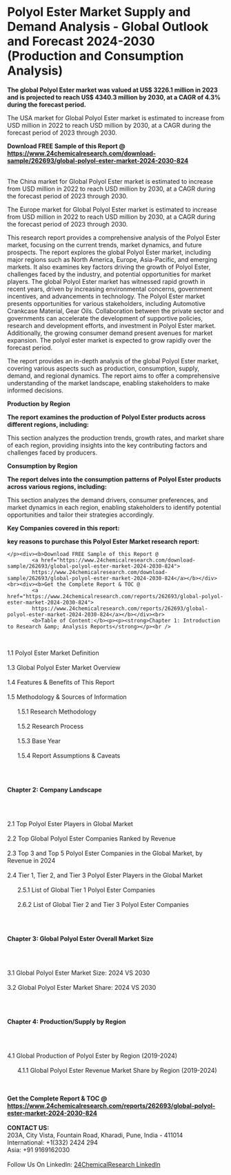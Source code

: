 <h1>Polyol Ester Market Supply and Demand Analysis - Global Outlook and Forecast 2024-2030 (Production and Consumption Analysis)</h1><p><strong>The global Polyol Ester market was valued at US$ 3226.1 million in 2023 and is projected to reach US$ 4340.3 million by 2030, at a CAGR of 4.3% during the forecast period. </strong></p><p>
</p><p>The USA market for Global Polyol Ester market is estimated to increase from USD million in 2022 to reach USD million by 2030, at a CAGR during the forecast period of 2023 through 2030.</p><div><b>Download FREE Sample of this Report @ 
            <a href="https://www.24chemicalresearch.com/download-sample/262693/global-polyol-ester-market-2024-2030-824">
            https://www.24chemicalresearch.com/download-sample/262693/global-polyol-ester-market-2024-2030-824</a></b></div><br><p>
</p><p>The China market for Global Polyol Ester market is estimated to increase from USD million in 2022 to reach USD million by 2030, at a CAGR during the forecast period of 2023 through 2030.</p><p>
</p><p>The Europe market for Global Polyol Ester market is estimated to increase from USD million in 2022 to reach USD million by 2030, at a CAGR during the forecast period of 2023 through 2030.</p><p>
</p><p>This research report provides a comprehensive analysis of the Polyol Ester market, focusing on the current trends, market dynamics, and future prospects. The report explores the global Polyol Ester market, including major regions such as North America, Europe, Asia-Pacific, and emerging markets. It also examines key factors driving the growth of Polyol Ester, challenges faced by the industry, and potential opportunities for market players. The global Polyol Ester market has witnessed rapid growth in recent years, driven by increasing environmental concerns, government incentives, and advancements in technology. The Polyol Ester market presents opportunities for various stakeholders, including Automotive Crankcase Material, Gear Oils. Collaboration between the private sector and governments can accelerate the development of supportive policies, research and development efforts, and investment in Polyol Ester market. Additionally, the growing consumer demand present avenues for market expansion. The polyol ester market is expected to grow rapidly over the forecast period.</p><p>
</p><p>The report provides an in-depth analysis of the global Polyol Ester market, covering various aspects such as production, consumption, supply, demand, and regional dynamics. The report aims to offer a comprehensive understanding of the market landscape, enabling stakeholders to make informed decisions.</p><p>
</p><p><strong>Production by Region</strong></p><p>
</p><p><strong>The report examines the production of Polyol Ester products across different regions, including:</strong></p><p>
</p><p>
</p><p>This section analyzes the production trends, growth rates, and market share of each region, providing insights into the key contributing factors and challenges faced by producers.</p><p>
</p><p><strong>Consumption by Region</strong></p><p>
</p><p><strong>The report delves into the consumption patterns of Polyol Ester products across various regions, including:</strong></p><p>
</p><p>
</p><p>This section analyzes the demand drivers, consumer preferences, and market dynamics in each region, enabling stakeholders to identify potential opportunities and tailor their strategies accordingly.</p><p>
<strong>Key Companies covered in this report:</strong></p><p>
</p><p>
</p><p><strong>key reasons to purchase this Polyol Ester Market research report:</strong></p><p>

	</p><div><b>Download FREE Sample of this Report @ 
            <a href="https://www.24chemicalresearch.com/download-sample/262693/global-polyol-ester-market-2024-2030-824">
            https://www.24chemicalresearch.com/download-sample/262693/global-polyol-ester-market-2024-2030-824</a></b></div><br><div><b>Get the Complete Report & TOC @ 
            <a href="https://www.24chemicalresearch.com/reports/262693/global-polyol-ester-market-2024-2030-824">
            https://www.24chemicalresearch.com/reports/262693/global-polyol-ester-market-2024-2030-824</a></b></div><br>
            <b>Table of Content:</b><p><p><strong>Chapter 1: Introduction to Research &amp; Analysis Reports</strong></p><br />
<br />
<p>1.1 Polyol Ester Market Definition<br /><br />
1.3 Global Polyol Ester Market Overview<br /><br />
1.4 Features &amp; Benefits of This Report<br /><br />
1.5 Methodology &amp; Sources of Information<br /><br />
&nbsp;&nbsp;&nbsp;&nbsp;&nbsp; 1.5.1 Research Methodology<br /><br />
&nbsp;&nbsp;&nbsp;&nbsp;&nbsp; 1.5.2 Research Process<br /><br />
&nbsp;&nbsp;&nbsp;&nbsp;&nbsp; 1.5.3 Base Year<br /><br />
&nbsp;&nbsp;&nbsp;&nbsp;&nbsp; 1.5.4 Report Assumptions &amp; Caveats</p><br />
<br />
<p><strong>Chapter 2: Company Landscape</strong></p><br />
<br />
<p>2.1 Top Polyol Ester Players in Global Market<br /><br />
2.2 Top Global Polyol Ester Companies Ranked by Revenue<br /><br />
2.3 Top 3 and Top 5 Polyol Ester Companies in the Global Market, by Revenue in 2024<br /><br />
2.4 Tier 1, Tier 2, and Tier 3 Polyol Ester Players in the Global Market<br /><br />
&nbsp;&nbsp;&nbsp;&nbsp;&nbsp; 2.5.1 List of Global Tier 1 Polyol Ester Companies<br /><br />
&nbsp;&nbsp;&nbsp;&nbsp;&nbsp; 2.6.2 List of Global Tier 2 and Tier 3 Polyol Ester Companies</p><br />
<br />
<p><strong>Chapter 3: Global Polyol Ester Overall Market Size</strong></p><br />
<br />
<p>3.1 Global Polyol Ester Market Size: 2024 VS 2030<br /><br />
3.2 Global Polyol Ester Market Share: 2024 VS 2030</p><br />
<br />
<p><strong>Chapter 4: Production/Supply by Region</strong></p><br />
<br />
<p>4.1 Global Production of Polyol Ester by Region (2019-2024)<br /><br />
&nbsp;&nbsp;&nbsp;&nbsp;&nbsp; 4.1.1 Global Polyol Ester Revenue Market Share by Region (2019-2024)<br /><br />
&nbsp;&nbsp;&nbsp;</p><div><b>Get the Complete Report & TOC @ 
            <a href="https://www.24chemicalresearch.com/reports/262693/global-polyol-ester-market-2024-2030-824">
            https://www.24chemicalresearch.com/reports/262693/global-polyol-ester-market-2024-2030-824</a></b></div><br><b>CONTACT US:</b><br>
            203A, City Vista, Fountain Road, Kharadi, Pune, India - 411014<br>
            International: +1(332) 2424 294<br>
            Asia: +91 9169162030 <br><br>
            Follow Us On LinkedIn: <a href="https://www.linkedin.com/company/24chemicalresearch/">24ChemicalResearch LinkedIn</a>